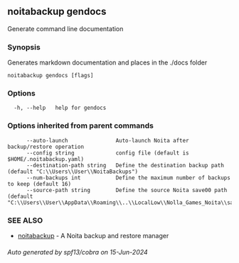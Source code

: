 ## noitabackup gendocs

Generate command line documentation

### Synopsis

Generates markdown documentation and places in the ./docs folder

```
noitabackup gendocs [flags]
```

### Options

```
  -h, --help   help for gendocs
```

### Options inherited from parent commands

```
      --auto-launch               Auto-launch Noita after backup/restore operation
      --config string             config file (default is $HOME/.noitabackup.yaml)
      --destination-path string   Define the destination backup path (default "C:\\Users\\User\\NoitaBackups")
      --num-backups int           Define the maximum number of backups to keep (default 16)
      --source-path string        Define the source Noita save00 path (default "C:\\Users\\User\\AppData\\Roaming\\..\\LocalLow\\Nolla_Games_Noita\\save00")
```

### SEE ALSO

* [noitabackup](noitabackup.md)	 - A Noita backup and restore manager

###### Auto generated by spf13/cobra on 15-Jun-2024
